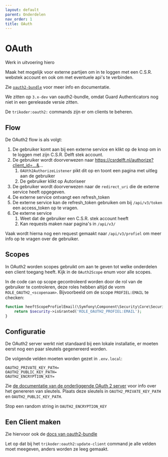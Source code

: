 ```yaml
---
layout: default
parent: Onderdelen
nav_order: 1
title: OAuth
---
```


# OAuth

Werk in uitvoering hiero

Maak het mogelijk voor externe partijen om in te loggen met een C.S.R. webstek account en ook om met eventuele api's te verbinden.

Zie [`oauth2-bundle`](https://github.com/trikoder/oauth2-bundle) voor meer info en documentatie.

We zitten op `3.x-dev` van oauth2-bundle, omdat Guard Authenticators nog niet in een gereleasde versie zitten.

De `trikoder:oauth2:` commands zijn er om clients te beheren.

## Flow

De OAuth2 flow is als volgt:
1. De gebruiker komt aan bij een externe service en klikt op de knop om in te loggen met zijn C.S.R. Delft stek account.
1. De gebruiker wordt doorverwezen naar https://csrdelft.nl/authorize?client_id=...&...
	1. `OAUth2AuthorizeListener` pikt dit op en toont een pagina met uitleg aan de gebruiker
	1. De gebruiker klikt op Autoriseer
1. De gebruiker wordt doorverwezen naar de `redirect_uri` die de externe service heeft opgegeven.
1. De externe service ontvangt een refresh_token
1. De externe service kan de refresh_token gebruiken om bij `/api/v3/token` een access_token op te vragen.
1. De externe service
	1. Weet dat de gebruiker een C.S.R. stek account heeft
	1. Kan requests maken naar pagina's in `/api/v3/`

Vaak wordt hierna nog een request gemaakt naar `/api/v3/profiel` om meer info op te vragen over de gebruiker.

## Scopes

In OAuth2 worden scopes gebruikt om aan te geven tot welke onderdelen een client toegang heeft. Kijk in de `OAuth2Scope` enum voor alle scopes.

In de code can op scope gecontroleerd worden door de rol van de gebruiker te controleren, deze roles hebben altijd de vorm `ROLE_OAUTH2_<scopenaam>`. Bijvoorbeeld om de scope `PROFIEL:EMAIL` te checken:

```php
function heeftScopeProfielEmail(\Symfony\Component\Security\Core\Security $security) {
	return $security->isGranted('ROLE_OAUTH2_PROFIEL:EMAIL');
}
```

## Configuratie

De OAuth2 server werkt niet standaard bij een lokale installatie, er moeten eerst nog een paar sleutels gegenereerd worden.

De volgende velden moeten worden gezet in `.env.local`:

```
OAUTH2_PRIVATE_KEY_PATH=
OAUTH2_PUBLIC_KEY_PATH=
OAUTH2_ENCRYPTION_KEY=
```

Zie [de documentatie van de onderliggende OAuth 2 server](https://oauth2.thephpleague.com/installation/#generating-public-and-private-keys) voor info over het genereren van sleutels. Plaats deze sleutels in `OAUTH2_PRIVATE_KEY_PATH` en `OAUTH2_PUBLIC_KEY_PATH`.

Stop een random string in `OAUTH2_ENCRYPTION_KEY`

## Een Client maken

Zie hiervoor ook de [docs van oauth2-bundle](https://github.com/trikoder/oauth2-bundle/blob/v3.x/docs/basic-setup.md)

Let op dat bij het `trikoder:oauth2:update-client` command je alle velden moet meegeven, anders worden ze leeg gemaakt.
